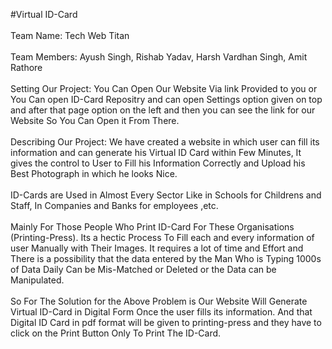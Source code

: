 #Virtual ID-Card
<br> <br>
Team Name: Tech Web Titan
<br><br>
Team Members: Ayush Singh, Rishab Yadav, Harsh Vardhan Singh, Amit Rathore
<br><br>
Setting Our Project:   You Can Open Our Website Via link Provided to you 
or You Can open ID-Card Repositry and can open Settings option given on top and after that page option on the left and then you can see the link for our Website So You Can Open it From There. 
<br><br>
Describing Our Project:   We have created a website in which user can fill its information and can generate his Virtual ID Card within Few Minutes, It gives the control to User to Fill his Information Correctly and Upload his Best Photograph in which he looks Nice.
<br><br>
ID-Cards are Used in Almost Every Sector Like in Schools for Childrens and Staff, In Companies and Banks for employees ,etc.
<br><br>
Mainly For Those People Who Print ID-Card For These Organisations (Printing-Press). Its a hectic Process To Fill each and every information of user Manually with Their Images. It requires a lot of time and Effort and There is a possibility that the data entered by the Man Who is Typing 1000s of Data Daily Can be Mis-Matched or Deleted
or the Data can be Manipulated.
<br><br>
So For The Solution for the Above Problem is
Our Website Will Generate Virtual ID-Card in Digital Form Once the user fills its information.
And that Digital ID Card in pdf format will be given to printing-press and they have to click on the Print Button Only To Print The ID-Card.



